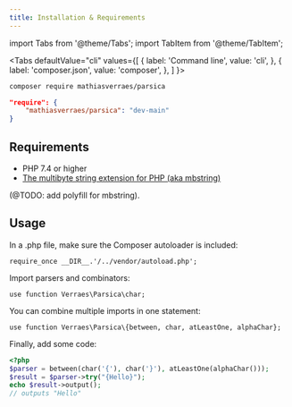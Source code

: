 ```yaml
---
title: Installation & Requirements
---
```



import Tabs from '@theme/Tabs';
import TabItem from '@theme/TabItem';

<Tabs
  defaultValue="cli"
  values={[
    { label: 'Command line', value: 'cli', },
    { label: 'composer.json', value: 'composer', },
  ]
}>
<TabItem value="cli">

```bash
composer require mathiasverraes/parsica
```

</TabItem>
<TabItem value="composer">

```json
"require": {
    "mathiasverraes/parsica": "dev-main"
}
```

</TabItem>

</Tabs>


## Requirements

- PHP 7.4 or higher
- [The multibyte string extension for PHP (aka mbstring)](https://www.php.net/manual/en/book.mbstring.php)

(@TODO: add polyfill for mbstring).


## Usage

In a .php file, make sure the Composer autoloader is included:

`require_once __DIR__.'/../vendor/autoload.php';`

Import parsers and combinators:

`use function Verraes\Parsica\char;`

You can combine multiple imports in one statement: 

`use function Verraes\Parsica\{between, char, atLeastOne, alphaChar};`

Finally, add some code:

```php
<?php
$parser = between(char('{'), char('}'), atLeastOne(alphaChar()));
$result = $parser->try("{Hello}");
echo $result->output();
// outputs "Hello"
```


